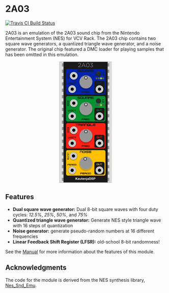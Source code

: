 # 2A03

[![Travis CI Build Status][BuildStatus]][BuildServer]

[BuildStatus]:  https://travis-ci.org/Kautenja/2A03.svg?branch=master
[BuildServer]:  https://travis-ci.org/Kautenja/2A03

2A03 is an emulation of the 2A03 sound chip from the Nintendo Entertainment
System (NES) for VCV Rack. The 2A03 chip contains two square wave generators,
a quantized triangle wave generator, and a noise generator. The original chip
featured a DMC loader for playing samples that has been omitted in this
emulation.

<p align="center">
<img alt="2A03" src="img/2A03.png" height="380px">
</p>

## Features

- **Dual square wave generator:** Dual 8-bit square waves with four duty cycles: _12.5%_, _25%_, _50%_, and _75%_
- **Quantized triangle wave generator:** Generate NES style triangle wave with 16 steps of quantization
- **Noise generator:** generate pseudo-random numbers at 16 different frequencies
- **Linear Feedback Shift Register (LFSR):** old-school 8-bit randomness!

See the [Manual](https://kautenja.github.io/modules/2A03/manual.pdf) for more
information about the features of this module.

## Acknowledgments

The code for the module is derived from the NES synthesis library,
[Nes_Snd_Emu](https://github.com/jamesathey/Nes_Snd_Emu).
